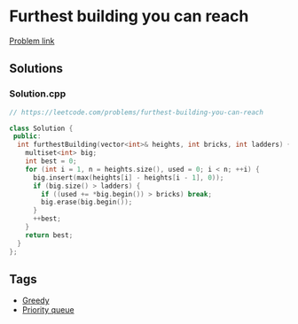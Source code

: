 # Furthest building you can reach

[Problem link](https://leetcode.com/problems/furthest-building-you-can-reach)

## Solutions


### Solution.cpp
```cpp
// https://leetcode.com/problems/furthest-building-you-can-reach

class Solution {
 public:
  int furthestBuilding(vector<int>& heights, int bricks, int ladders) {
    multiset<int> big;
    int best = 0;
    for (int i = 1, n = heights.size(), used = 0; i < n; ++i) {
      big.insert(max(heights[i] - heights[i - 1], 0));
      if (big.size() > ladders) {
        if ((used += *big.begin()) > bricks) break;
        big.erase(big.begin());
      }
      ++best;
    }
    return best;
  }
};
```
## Tags

* [Greedy](/README.md#Greedy)
* [Priority queue](/README.md#Priority_queue)
